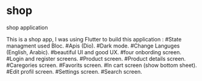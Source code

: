 # shop

shop application

This is a shop app, I was using Flutter to build this application :
#State managment used Bloc.
#Apis (Dio).
#Dark mode.
#Change Languges (English, Arabic).
#beautiful UI and good UX.
#four onbording screen.
#Login and register screens.
#Product screen.
#Product details screen.
#Caregories screen.
#Favorits screen.
#In cart screen (show bottom sheet).
#Edit profil screen.
#Settings screen.
#Search screen.
